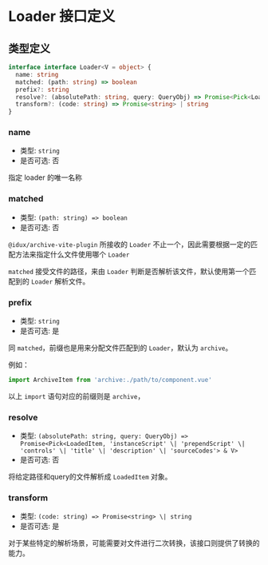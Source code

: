 # Loader 接口定义

## 类型定义

```ts
interface interface Loader<V = object> {
  name: string
  matched: (path: string) => boolean
  prefix?: string
  resolve?: (absolutePath: string, query: QueryObj) => Promise<Pick<LoadedItem, 'instanceScript' | 'prependScript' | 'controls' | 'title' | 'description' | 'sourceCodes'> & V>
  transform?: (code: string) => Promise<string> | string
}
```

### name

- 类型: `string`
- 是否可选: 否

指定 loader 的唯一名称

### matched

- 类型: `(path: string) => boolean`
- 是否可选: 否

`@idux/archive-vite-plugin` 所接收的 `Loader` 不止一个，因此需要根据一定的匹配方法来指定什么文件使用哪个 `Loader`

`matched` 接受文件的路径，来由 `Loader` 判断是否解析该文件，默认使用第一个匹配到的 `Loader` 解析文件。

### prefix

- 类型: `string`
- 是否可选: 是

同 `matched`，前缀也是用来分配文件匹配到的 `Loader`，默认为 `archive`。

例如：

```ts
import ArchiveItem from 'archive:./path/to/component.vue'
```

以上 `import` 语句对应的前缀则是 `archive`，

### resolve

- 类型: `(absolutePath: string, query: QueryObj) => Promise<Pick<LoadedItem, 'instanceScript' \| 'prependScript' \| 'controls' \| 'title' \| 'description' \| 'sourceCodes'> & V>`
- 是否可选: 否

将给定路径和query的文件解析成 `LoadedItem` 对象。

### transform

- 类型: `(code: string) => Promise<string> \| string`
- 是否可选: 是

对于某些特定的解析场景，可能需要对文件进行二次转换，该接口则提供了转换的能力。
